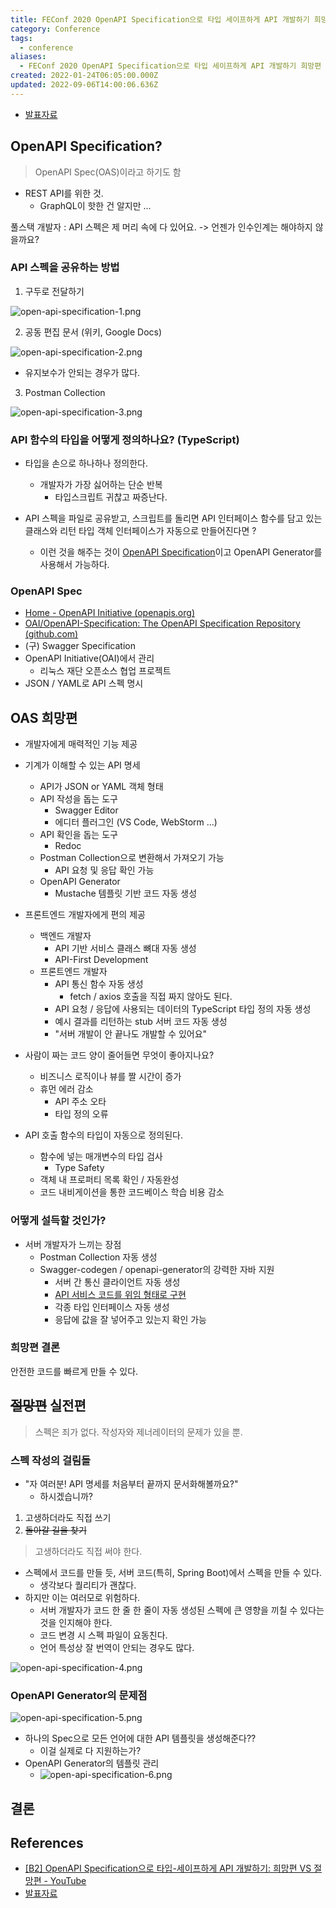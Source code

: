 ```yaml
---
title: FEConf 2020 OpenAPI Specification으로 타입 세이프하게 API 개발하기 희망편 vs 절망편 요약
category: Conference
tags:
  - conference
aliases:
  - FEConf 2020 OpenAPI Specification으로 타입 세이프하게 API 개발하기 희망편 vs 절망편 요약
created: 2022-01-24T06:05:00.000Z
updated: 2022-09-06T14:00:06.636Z
---
```


- [발표자료](https://drive.google.com/file/d/1ZrP6yBdGJTDXZuX67TU0aVaSrF_AgQe6/view)

## OpenAPI Specification?

> OpenAPI Spec(OAS)이라고 하기도 함

- REST API를 위한 것.
  - GraphQL이 핫한 건 알지만 ...

풀스택 개발자 : API 스펙은 제 머리 속에 다 있어요. -> 언젠가 인수인계는 해야하지 않을까요?

### API 스펙을 공유하는 방법

1. 구두로 전달하기

![open-api-specification-1.png](./images/open-api-specification-1.png)

2. 공동 편집 문서 (위키, Google Docs)

![open-api-specification-2.png](./images/open-api-specification-2.png)

- 유지보수가 안되는 경우가 많다.

3. Postman Collection

![open-api-specification-3.png](./images/open-api-specification-3.png)

### API 함수의 타입을 어떻게 정의하나요? (TypeScript)

- 타입을 손으로 하나하나 정의한다.

  - 개발자가 가장 싫어하는 단순 반복
    - 타입스크립트 귀찮고 짜증난다.

- API 스펙을 파일로 공유받고, 스크립트를 돌리면 API 인터페이스 함수를 담고 있는 클래스와 리턴 타입 객체 인터페이스가 자동으로 만들어진다면 ?
  - 이런 것을 해주는 것이 [OpenAPI Specification](https://www.openapis.org/)이고 OpenAPI Generator를 사용해서 가능하다.

### OpenAPI Spec

- [Home - OpenAPI Initiative (openapis.org)](https://www.openapis.org/)
- [OAI/OpenAPI-Specification: The OpenAPI Specification Repository (github.com)](https://github.com/OAI/OpenAPI-Specification)
- (구) Swagger Specification
- OpenAPI Initiative(OAI)에서 관리
  - 리눅스 재단 오픈소스 협업 프로젝트
- JSON / YAML로 API 스펙 명시

## OAS 희망편

- 개발자에게 매력적인 기능 제공
- 기계가 이해할 수 있는 API 명세
  - API가 JSON or YAML 객체 형태
  - API 작성을 돕는 도구
    - Swagger Editor
    - 에디터 플러그인 (VS Code, WebStorm ...)
  - API 확인을 돕는 도구
    - Redoc
  - Postman Collection으로 변환해서 가져오기 가능
    - API 요청 및 응답 확인 가능
  - OpenAPI Generator
    - Mustache 템플릿 기반 코드 자동 생성
- 프론트엔드 개발자에게 편의 제공

  - 백엔드 개발자
    - API 기반 서비스 클래스 뼈대 자동 생성
    - API-First Development
  - 프론트엔드 개발자
    - API 통신 함수 자동 생성
      - fetch / axios 호출을 직접 짜지 않아도 된다.
    - API 요청 / 응답에 사용되는 데이터의 TypeScript 타입 정의 자동 생성
    - 예시 결과를 리턴하는 stub 서버 코드 자동 생성
    - "서버 개발이 안 끝나도 개발할 수 있어요"

- 사람이 짜는 코드 양이 줄어들면 무엇이 좋아지나요?
  - 비즈니스 로직이나 뷰를 짤 시간이 증가
  - 휴먼 에러 감소
    - API 주소 오타
    - 타입 정의 오류
- API 호출 함수의 타입이 자동으로 정의된다.
  - 함수에 넣는 매개변수의 타입 검사
    - Type Safety
  - 객체 내 프로퍼티 목록 확인 / 자동완성
  - 코드 내비게이션을 통한 코드베이스 학습 비용 감소

### 어떻게 설득할 것인가?

- 서버 개발자가 느끼는 장점
  - Postman Collection 자동 생성
  - Swagger-codegen / openapi-generator의 강력한 자바 지원
    - 서버 간 통신 클라이언트 자동 생성
    - [API 서비스 코드를 위임 형태로 구현](https://www.jhipster.tech/doing-api-first-development/)
    - 각종 타입 인터페이스 자동 생성
    - 응답에 값을 잘 넣어주고 있는지 확인 가능

### 희망편 결론

안전한 코드를 빠르게 만들 수 있다.

## ~~절망편~~ 실전편

> 스펙은 죄가 없다. 작성자와 제너레이터의 문제가 있을 뿐.

### 스펙 작성의 걸림돌

- "자 여러분! API 명세를 처음부터 끝까지 문서화해볼까요?"
  - 하시겠습니까?

1. 고생하더라도 직접 쓰기
2. ~~돌아갈 길을 찾기~~

> 고생하더라도 직접 써야 한다.

- 스펙에서 코드를 만들 듯, 서버 코드(특히, Spring Boot)에서 스펙을 만들 수 있다.
  - 생각보다 퀄리티가 괜찮다.
- 하지만 이는 여러모로 위험하다.
  - 서버 개발자가 코드 한 줄 한 줄이 자동 생성된 스펙에 큰 영향을 끼칠 수 있다는 것을 인지해야 한다.
  - 코드 변경 시 스펙 파일이 요동친다.
  - 언어 특성상 잘 번역이 안되는 경우도 많다.

![open-api-specification-4.png](./images/open-api-specification-4.png)

### OpenAPI Generator의 문제점

![open-api-specification-5.png](./images/open-api-specification-5.png)

- 하나의 Spec으로 모든 언어에 대한 API 템플릿을 생성해준다??
  - 이걸 실제로 다 지원하는가?
- OpenAPI Generator의 템플릿 관리
  - ![open-api-specification-6.png](./images/open-api-specification-6.png)

## 결론

## References

- [[B2] OpenAPI Specification으로 타입-세이프하게 API 개발하기: 희망편 VS 절망편 - YouTube](https://www.youtube.com/watch?v=J4JHLESAiFk)
- [발표자료](https://drive.google.com/file/d/1ZrP6yBdGJTDXZuX67TU0aVaSrF_AgQe6/view)
